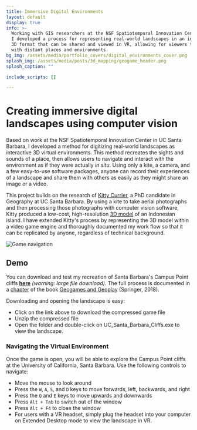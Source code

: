 ```yaml
---
title: Immersive Digital Environments
layout: default
display: true
info: >-
  Working with GIS researchers at the NSF Spatiotemporal Innovation Center, 
  I developed a process for representing real-world landscapes in an interactive 
  3D format that can be shared and viewed in VR, allowing for viewers to engage 
  with distant places and environments.
bg_img: /assets/media/portfolio_covers/digital_environments_cover.png
splash_img: /assets/media/posts/3d_mapping/geogame_header.png
splash_caption: ""

include_scripts: []

---
```


# Creating immersive digital landscapes using computer vision

Based on work at the NSF Spatiotemporal Innovation Center in UC Santa Barbara, I
developed a method for digitizing real-world landscapes as interactive 3D
virtual environments. This method recreates the sights and sounds of a place,
then allows users to navigate and interact with the environment as if they were
actually _in situ_. Using only a kite, a camera, and a few easy-to-use software
packages, anyone can record their experiences of a landscape and share them with
others as easily as they might share an image or a video.

This project builds on the research of [Kitty
Currier](https://kittycurrier.com/), a PhD candidate in Geography at UC Santa
Barbara. By using a kite to take aerial photographs and then processing those
photographs with computer vision software, Kitty produced a low-cost,
high-resolution [3D
model](http://geog.ucsb.edu/~currier/files/paper_2014_jom.pdf) of an Indonesian
island. I have extended Kitty's process by representing the 3D model within a
video game engine and thoroughly documented my work flow so that it can be
replicated by anyone, regardless of technical background.

![Game navigation](/assets/media/posts/3d_mapping/game_navigation.gif "Game navigation")


## Demo

You can download and test my recreation of Santa Barbara's Campus Point cliffs
**[here](http://tiny.cc/geogames_env)** _(warning: large file download)_. The
full process is documented in a
[chapter](https://www.researchgate.net/profile/Nathaniel_Henry/publication/301796345_A_Cost-effective_Workflow_for_Depicting_Landscapes_in_Immersive_Virtual_Environments/links/5728ae0908aef5d48d2c8053/A-Cost-effective-Workflow-for-Depicting-Landscapes-in-Immersive-Virtual-Environments.pdf)
of the book [Geogames and
Geoplay](https://link.springer.com/book/10.1007%2F978-3-319-22774-0) (Springer,
2018).

Downloading and opening the landscape is easy:

 - Click on the link above to download the compressed game file
 - Unzip the compressed file
 - Open the folder and double-click on UC_Santa_Barbara_Cliffs.exe to view the landscape.


### Navigating the Virtual Environment
    
Once the game is open, you will be able to explore the Campus Point cliffs at
the University of California, Santa Barbara. Use the following controls to
navigate:

 - Move the mouse to look around
 - Press the `W`, `A`, `S`, and `D` keys to move forwards, left, backwards, and right
 - Press the `Q` and `E` keys to move upwards and downwards
 - Press `Alt + Tab` to switch out of the window
 - Press `Alt + F4` to close the window
 - For users with a VR headset, simply plug the headset into your computer on 
   Extended Desktop mode to view the landscape in VR.


